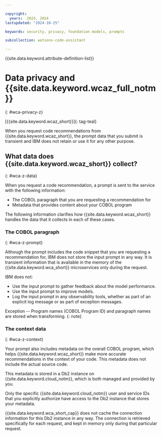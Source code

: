```yaml
---

copyright:
  years:  2023, 2024
lastupdated: "2024-10-25"

keywords: security, privacy, foundation models, prompts

subcollection: watsonx-code-assistant

---
```


{{site.data.keyword.attribute-definition-list}}


# Data privacy and {{site.data.keyword.wcaz_full_notm}}
{: #wca-privacy-z}

[{{site.data.keyword.wcaz_short}}]{: tag-teal}

When you request code recommendations from {{site.data.keyword.wcaz_short}}, the prompt data that you submit is transient and IBM does not retain or use it for any other purpose.

## What data does {{site.data.keyword.wcaz_short}} collect?
{: #wca-z-data}

When you request a code recommendation, a prompt is sent to the service with the following information:

- The COBOL paragraph that you are requesting a recommendation for
- Metadata that provides content about your COBOL program

The following information clarifies how {{site.data.keyword.wcaz_short}} handles the data that it collects in each of these cases.

### The COBOL paragraph
{: #wca-z-prompt}

Although the prompt includes the code snippet that you are requesting a recommendation for, IBM does not store the input prompt in any way. It is transient information that is available in the memory of the {{site.data.keyword.wca_short}} microservices only during the request.

IBM does not:
- Use the input prompt to gather feedback about the model performance.
- Use the input prompt to improve models.
- Log the input prompt in any observability tools, whether as part of an explicit log message or as part of exception messages.

Exception -- Program names (COBOL Program ID) and paragraph names are stored when transforming.
{: note}

### The context data
{: #wca-z-context}

Your prompt also includes metadata on the overall COBOL program, which helps {{site.data.keyword.wcaz_short}} make more accurate recommendations in the context of your code. This metadata does not include the actual source code.

This metadata is stored in a Db2 instance on {{site.data.keyword.cloud_notm}}, which is both managed and provided by you.

Only the specific {{site.data.keyword.cloud_notm}} user and service IDs that you explicitly authorize have access to the Db2 instance that stores your metadata.

{{site.data.keyword.wca_short_cap}} does not cache the connection information for this Db2 instance in any way. The connection is retrieved specifically for each request, and kept in memory only during that particular request.
